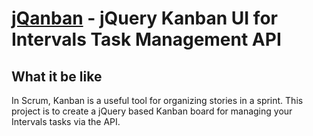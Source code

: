 [jQanban](https://kanban.myintervals.com/) - jQuery Kanban UI for Intervals Task Management API
==================================================

What it be like
--------------------------------------

In Scrum, Kanban is a useful tool for organizing stories in a sprint. This project is to create a jQuery based Kanban board for managing your Intervals tasks via the API. 
